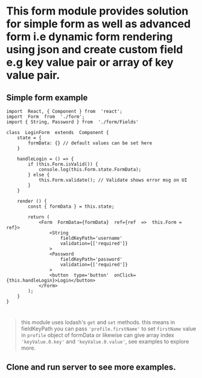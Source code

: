 # This form module provides solution for simple form as well as advanced form i.e dynamic form rendering using json and create custom field e.g key value pair or array of key value pair.

## Simple form example

```
import  React, { Component } from  'react';
import  Form  from  './form';
import { String, Password } from  './form/Fields'

class  LoginForm  extends  Component {
	state = {
		formData: {} // default values can be set here
	}

	handleLogin = () => {
		if (this.Form.isValid()) {
			console.log(this.Form.state.FormData);
		} else {
			this.Form.validate(); // Validate shows error msg on UI
		}
	}
	
	render () {
		const { formData } = this.state;

		return (
			<Form  FormData={formData}  ref={ref  =>  this.Form = ref}>
				<String
					fieldKeyPath='username'
					validation={['required']}
				>
				<Password
					fieldKeyPath='password'
					validation={['required']}
				>
				<button  type='button'  onClick={this.handleLogin}>Login</button>
			</Form>  
		);
	}
}
```
#

> this module uses lodash's `get` and `set` methods. this means in fieldKeyPath you can pass `'profile.firstName'` to set `firstName` value  in `profile` object of formData or likewise can give array index `'keyValue.0.key'` and `'keyValue.0.value'`, see examples to explore more.

## Clone and run server to see more examples. 
